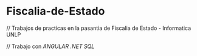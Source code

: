 # Fiscalia-de-Estado

// Trabajos de practicas en la pasantia de Fiscalia de Estado - Informatica UNLP

// Trabajo con _ANGULAR_ _.NET_ _SQL_
